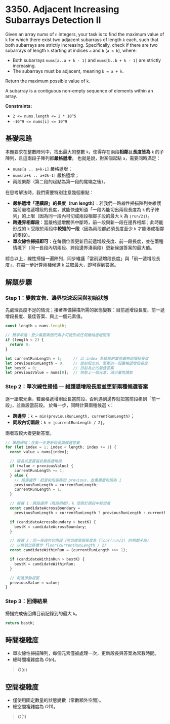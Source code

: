 # 3350. Adjacent Increasing Subarrays Detection II

Given an array nums of `n` integers, 
your task is to find the maximum value of `k` for which there exist two adjacent subarrays of length `k` each, 
such that both subarrays are strictly increasing. 
Specifically, check if there are two subarrays of length `k` starting at indices `a` and `b` (`a < b`), where:

- Both subarrays `nums[a..a + k - 1]` and `nums[b..b + k - 1]` are strictly increasing.
- The subarrays must be adjacent, meaning `b = a + k`.

Return the maximum possible value of `k`.

A subarray is a contiguous non-empty sequence of elements within an array.

**Constraints:**

- `2 <= nums.length <= 2 * 10^5`
- `-10^9 <= nums[i] <= 10^9`

## 基礎思路

本題要求在整數陣列中，找出最大的整數 `k`，使得存在兩段**相鄰**且**長度皆為 `k`** 的子陣列，且這兩段子陣列都**嚴格遞增**。
也就是說，對某個起點 `a`，需要同時滿足：

- `nums[a .. a+k-1]` 嚴格遞增；
- `nums[a+k .. a+2k-1]` 嚴格遞增；
- 兩段緊鄰（第二段的起點為第一段的尾端之後）。

在思考解法時，我們需要特別注意幾個重點：

- **嚴格遞增「連續段」的長度（run length）**：若我們一路線性掃描陣列並維護當前嚴格遞增段的長度，就能快速知道「一段內能切出兩段長度為 `k` 的子陣列」的上限（因為同一段內可切成兩段相鄰子段的最大 `k` 為 `⌊run/2⌋`）。
- **跨邊界相鄰段**：當嚴格遞增關係中斷時，前一段與新一段在邊界相鄰；此時能形成的 `k` 受限於兩段中**較短的一段**（因為兩段都必須長度至少 `k` 才能湊成相鄰的兩段）。
- **單次線性掃描即可**：在每個位置更新目前遞增段長度、前一段長度，並在兩種情境下（同一長段內切兩段、跨段邊界湊兩段）更新候選答案的最大值。

綜合以上，線性掃描一遍陣列，同步維護「當前遞增段長度」與「前一遞增段長度」，在每一步計算兩種候選 `k` 並取最大，即可得到答案。

## 解題步驟

### Step 1：變數宣告、邊界快速返回與初始狀態

先處理長度不足的情況；接著準備掃描所需的狀態變數：目前遞增段長度、前一遞增段長度、最佳答案、與上一個元素值。

```typescript
const length = nums.length;

// 簡單早退：至少需要兩個元素才可能形成任何嚴格遞增關係
if (length < 2) {
  return 0;
}

let currentRunLength = 1;     // 以 index 為結尾的當前嚴格遞增段長度
let previousRunLength = 0;    // 當前段之前、緊鄰的一段嚴格遞增段長度
let bestK = 0;                // 目前為止的最佳答案
let previousValue = nums[0];  // 快取上一個元素，減少屬性讀取
```

### Step 2：單次線性掃描 — 維護遞增段長度並更新兩種候選答案

逐一讀取元素，若嚴格遞增則延長當前段，否則遇到邊界就把當前段移到「前一段」，並重設當前段。
於每一步，同時計算兩種候選 `k`：

- **跨邊界**：`k = min(previousRunLength, currentRunLength)`；
- **同段內切兩段**：`k = ⌊currentRunLength / 2⌋`。

兩者取較大者更新答案。

```typescript
// 單趟掃描；在每一步更新段長與候選答案
for (let index = 1; index < length; index += 1) {
  const value = nums[index];

  // 延長或重置當前嚴格遞增段
  if (value > previousValue) {
    currentRunLength += 1;
  } else {
    // 段落邊界：把當前段長移到 previous，並重置當前段為 1
    previousRunLength = currentRunLength;
    currentRunLength = 1;
  }

  // 候選 1：跨段邊界（兩段相鄰），k 受限於兩段中較短者
  const candidateAcrossBoundary =
    previousRunLength < currentRunLength ? previousRunLength : currentRunLength;

  if (candidateAcrossBoundary > bestK) {
    bestK = candidateAcrossBoundary;
  }

  // 候選 2：同一長段內切兩段（可切成兩個長度為 floor(run/2) 的相鄰子段）
  // 以無號位移實作 floor(currentRunLength / 2)
  const candidateWithinRun = (currentRunLength >>> 1);

  if (candidateWithinRun > bestK) {
    bestK = candidateWithinRun;
  }

  // 前進滑動視窗
  previousValue = value;
}
```

### Step 3：回傳結果

掃描完成後回傳目前記錄到的最大 `k`。

```typescript
return bestK;
```

## 時間複雜度

- 單次線性掃描陣列，每個元素僅被處理一次，更新段長與答案為常數時間。
- 總時間複雜度為 $O(n)$。

> $O(n)$

## 空間複雜度

- 僅使用固定數量的狀態變數（常數額外空間）。
- 總空間複雜度為 $O(1)$。

> $O(1)$

